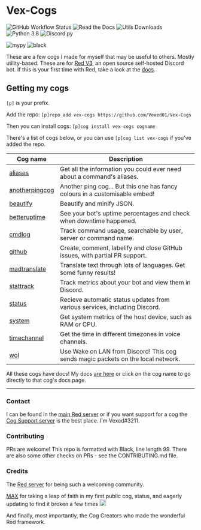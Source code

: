 # Vex-Cogs

![GitHub Workflow Status](https://img.shields.io/github/workflow/status/Vexed01/Vex-Cogs/Checks?label=checks&style=for-the-badge)
![Read the Docs](https://img.shields.io/readthedocs/vex-cogs?style=for-the-badge)
![Utils Downloads](https://img.shields.io/pypi/dw/vex-cog-utils?label=utils%20downloads&style=for-the-badge)
![Python 3.8](https://img.shields.io/badge/python-v3.8-blue?style=for-the-badge)
![Discord.py](https://img.shields.io/badge/discord-py-blue?style=for-the-badge)

![mypy](https://img.shields.io/badge/mypy-checked-brightgreen?style=for-the-badge)
![black](https://img.shields.io/badge/style-black-000000?style=for-the-badge&?link=https://github.com/psf/black)

These are a few cogs I made for myself that may be useful to others. Mostly utility-based.
These are for [Red V3](https://github.com/Cog-Creators/Red-DiscordBot/), an open source self-hosted Discord bot. If this is your first time with Red,
take a look at the [docs](https://docs.discord.red).

## Getting my cogs

`[p]` is your prefix.

Add the repo: `[p]repo add vex-cogs https://github.com/Vexed01/Vex-Cogs`

Then you can install cogs: `[p]cog install vex-cogs cogname`

There's a list of cogs below, or you can use `[p]cog list vex-cogs` if you've added the repo.

| Cog name | Description |
| --- | --- |
| [aliases](https://cogdocs.vexcodes.com/en/latest/cogs/aliases.html) | Get all the information you could ever need about a command's aliases. |
| [anotherpingcog](https://cogdocs.vexcodes.com/en/latest/cogs/anotherpingcog.html) | Another ping cog... But this one has fancy colours in a customisable embed! |
| [beautify](https://cogdocs.vexcodes.com/en/latest/cogs/beautify.html) | Beautify and minify JSON.
| [betteruptime](https://cogdocs.vexcodes.com/en/latest/cogs/betteruptime.html) | See your bot's uptime percentages and check when downtime happened. |
| [cmdlog](https://cogdocs.vexcodes.com/en/latest/cogs/cmdlog.html) | Track command usage, searchable by user, server or command name.
| [github](https://cogdocs.vexcodes.com/en/latest/cogs/github.html) | Create, comment, labelify and close GitHub issues, with partial PR support. |
| [madtranslate](https://cogdocs.vexcodes.com/en/latest/cogs/madtranslate.html) | Translate text through lots of languages. Get some funny results! |
| [stattrack](https://cogdocs.vexcodes.com/en/latest/cogs/stattrack.html) | Track metrics about your bot and view them in Discord. |
| [status](https://cogdocs.vexcodes.com/en/latest/cogs/status.html) | Recieve automatic status updates from various services, including Discord. |
| [system](https://cogdocs.vexcodes.com/en/latest/cogs/system.html) | Get system metrics of the host device, such as RAM or CPU. |
| [timechannel](https://cogdocs.vexcodes.com/en/latest/cogs/timechannel.html) | Get the time in different timezones in voice channels. |
| [wol](https://cogdocs.vexcodes.com/en/latest/cogs/wol.html) | Use Wake on LAN from Discord! This cog sends magic packets on the local network.

All these cogs have docs! My docs [are here](https://cogdocs.vexcodes.com/en/latest) or click on the cog name to go directly to that cog's docs page.

---

### Contact

I can be found in the [main Red server](https://discord.gg/red) or if you want support for a cog the [Cog Support server](https://discord.gg/GET4DVk) is the best place. I'm Vexed#3211.

### Contributing

PRs are welcome! This repo is formatted with Black, line length 99. There are also some other checks on PRs - see the CONTRIBUTING.md file.

### Credits

The [Red server](https://discord.gg/red) for being such a welcoming community.

[MAX](https://github.com/maxbooiii) for taking a leap of faith in my first public cog, status, and eagerly updating to find it broken a few times
<img src="https://media.discordapp.net/attachments/133251234164375552/813322657185136650/aha.png" alt="aha" width="18" height="18">

And finally, most importantly, the Cog Creators who made the wonderful Red framework.
